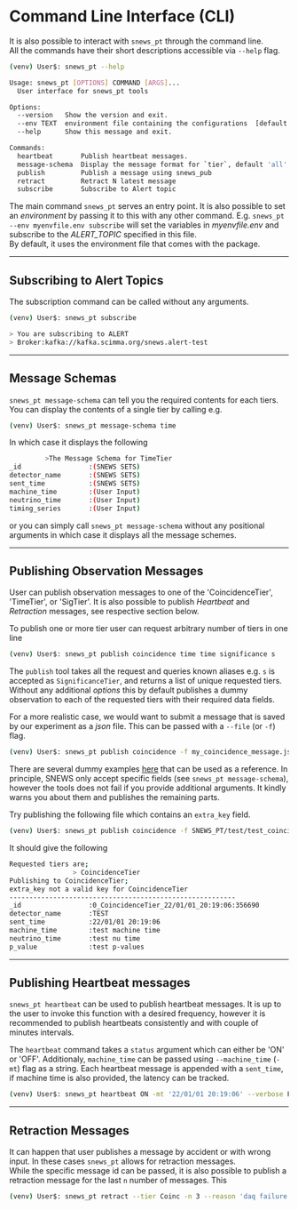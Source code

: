 # Command Line Interface (CLI)

It is also possible to interact with `snews_pt` through the command line. <br>
All the commands have their short descriptions accessible via `--help` flag. 
```bash
(venv) User$: snews_pt --help 
```
```bash
Usage: snews_pt [OPTIONS] COMMAND [ARGS]...
  User interface for snews_pt tools

Options:
  --version   Show the version and exit.
  --env TEXT  environment file containing the configurations  [default: (auxiliary/test-config.env)]
  --help      Show this message and exit.

Commands:
  heartbeat       Publish heartbeat messages.
  message-schema  Display the message format for `tier`, default 'all'
  publish         Publish a message using snews_pub
  retract         Retract N latest message
  subscribe       Subscribe to Alert topic 
```
The main command `snews_pt` serves an entry point. It is also possible to set an _environment_ by passing it to this with any other command. 
E.g. `snews_pt --env myenvfile.env subscribe` will set the variables in _myenvfile.env_  and subscribe to the _ALERT_TOPIC_ specified in this file. <br>
By default, it uses the environment file that comes with the package.

---
## Subscribing to Alert Topics
The subscription command can be called without any arguments.
```bash 
(venv) User$: snews_pt subscribe 
```
```bash
> You are subscribing to ALERT 
> Broker:kafka://kafka.scimma.org/snews.alert-test
```
---
## Message Schemas
`snews_pt message-schema` can tell you the required contents for each tiers. You can display the contents of a single tier by calling e.g.
```bash
(venv) User$: snews_pt message-schema time
```
In which case it displays the following
```bash
         >The Message Schema for TimeTier 
_id                 :(SNEWS SETS)
detector_name       :(SNEWS SETS)
sent_time           :(SNEWS SETS)
machine_time        :(User Input)
neutrino_time       :(User Input)
timing_series       :(User Input)  
```
or you can simply call `snews_pt message-schema` without any positional arguments in which case it displays all the message schemes. <br>

---

## Publishing Observation Messages
User can publish observation messages to one of the 'CoincidenceTier', 'TimeTier', or 'SigTier'. It is also possible to publish _Heartbeat_ and _Retraction_ messages, see respective section below.

To publish one or more tier user can request arbitrary number of tiers in one line
```bash
(venv) User$: snews_pt publish coincidence time time significance s
```
The `publish` tool takes all the request and queries known aliases e.g. `s` is accepted as `SignificanceTier`, and returns a list of unique requested tiers.<br>
Without any additional _options_ this by default publishes a dummy observation to each of the requested tiers with their required data fields.

For a more realistic case, we would want to submit a message that is saved by our experiment as a _json_ file. This can be passed with a `--file` (or `-f`) flag.
```bash
(venv) User$: snews_pt publish coincidence -f my_coincidence_message.json
```
There are several dummy examples [here](../test/) that can be used as a reference. In principle, SNEWS only accept specific fields (see `snews_pt message-schema`), however the tools does not fail if you provide additional arguments. It kindly warns you about them and publishes the remaining parts.

Try publishing the following file which contains an `extra_key` field.
```bash
(venv) User$: snews_pt publish coincidence -f SNEWS_PT/test/test_coincidence_tier_message.json
```

It should give the following
```bash
Requested tiers are;
                > CoincidenceTier
Publishing to CoincidenceTier;
extra_key not a valid key for CoincidenceTier
---------------------------------------------------------
_id                 :0_CoincidenceTier_22/01/01_20:19:06:356690
detector_name       :TEST
sent_time           :22/01/01 20:19:06
machine_time        :test machine time
neutrino_time       :test nu time
p_value             :test p-values 
```
----

## Publishing Heartbeat messages

`snews_pt heartbeat`  can be used to publish heartbeat messages. It is up to the user to invoke this function with a desired frequency, however it is recommended to publish heartbeats consistently and with couple of minutes intervals.

The `heartbeat` command takes a `status` argument which can either be 'ON' or 'OFF'. 
Additionaly, `machine_time` can be passed using `--machine_time` (`-mt`) flag as a string. Each heartbeat message is appended with a `sent_time`, if machine time is also provided, the latency can be tracked.

```bash
(venv) User$: snews_pt heartbeat ON -mt '22/01/01 20:19:06' --verbose False
```
---

## Retraction Messages

It can happen that user publishes a message by accident or with wrong input. In these cases `snews_pt` allows for retraction messages. <br>
While the specific message id can be passed, it is also possible to publish a retraction message for the last `n` number of messages. This

```bash
(venv) User$: snews_pt retract --tier Coinc -n 3 --reason 'daq failure' 
```











